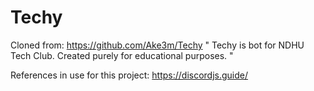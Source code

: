 # Techy
Cloned from: https://github.com/Ake3m/Techy
" Techy is bot for NDHU Tech Club.
Created purely for educational purposes. "

References in use for this project:
https://discordjs.guide/
